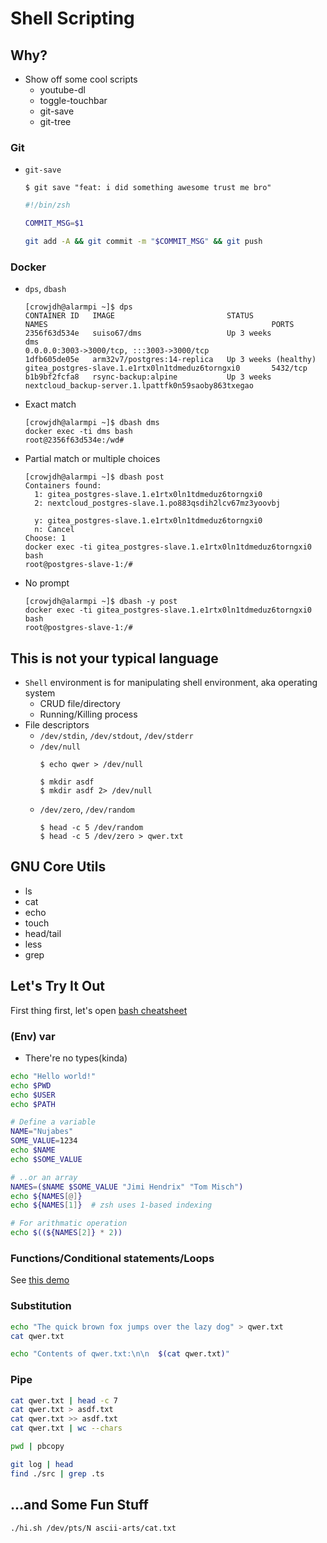 # Shell Scripting
## Why?
- Show off some cool scripts
  - youtube-dl
  - toggle-touchbar
  - git-save
  - git-tree

### Git
- `git-save`
  ```console
  $ git save "feat: i did something awesome trust me bro"
  ```
  ```sh
  #!/bin/zsh

  COMMIT_MSG=$1

  git add -A && git commit -m "$COMMIT_MSG" && git push
  ```

### Docker 
- `dps`, `dbash`
  ```console
  [crowjdh@alarmpi ~]$ dps
  CONTAINER ID   IMAGE                         STATUS                   NAMES                                                  PORTS
  2356f63d534e   suiso67/dms                   Up 3 weeks               dms                                                    0.0.0.0:3003->3000/tcp, :::3003->3000/tcp
  1dfb605de05e   arm32v7/postgres:14-replica   Up 3 weeks (healthy)     gitea_postgres-slave.1.e1rtx0ln1tdmeduz6torngxi0       5432/tcp
  b1b9bf2fcfa8   rsync-backup:alpine           Up 3 weeks               nextcloud_backup-server.1.lpattfk0n59saoby863txegao
  ```

- Exact match
  ```console
  [crowjdh@alarmpi ~]$ dbash dms
  docker exec -ti dms bash
  root@2356f63d534e:/wd#
  ```

- Partial match or multiple choices
  ```console
  [crowjdh@alarmpi ~]$ dbash post
  Containers found:
    1: gitea_postgres-slave.1.e1rtx0ln1tdmeduz6torngxi0
    2: nextcloud_postgres-slave.1.po883qsdih2lcv67mz3yoovbj
   
    y: gitea_postgres-slave.1.e1rtx0ln1tdmeduz6torngxi0
    n: Cancel
  Choose: 1
  docker exec -ti gitea_postgres-slave.1.e1rtx0ln1tdmeduz6torngxi0 bash
  root@postgres-slave-1:/#
  ```

- No prompt
  ```console
  [crowjdh@alarmpi ~]$ dbash -y post
  docker exec -ti gitea_postgres-slave.1.e1rtx0ln1tdmeduz6torngxi0 bash
  root@postgres-slave-1:/#
  ```

## This is not your typical language
- `Shell` environment is for manipulating shell environment, aka operating system
  - CRUD file/directory
  - Running/Killing process
- File descriptors
  - `/dev/stdin`, `/dev/stdout`, `/dev/stderr`
  - `/dev/null`
    ```console
    $ echo qwer > /dev/null
    ```
    ```console
    $ mkdir asdf
    $ mkdir asdf 2> /dev/null
    ```
  - `/dev/zero`, `/dev/random`
    ```console
    $ head -c 5 /dev/random
    $ head -c 5 /dev/zero > qwer.txt
    ```

## GNU Core Utils
- ls
- cat
- echo
- touch
- head/tail
- less
- grep

## Let's Try It Out
First thing first, let's open [bash cheatsheet](https://devhints.io/bash)

### (Env) var
- There're no types(kinda)

```zsh
echo "Hello world!"
echo $PWD
echo $USER
echo $PATH

# Define a variable
NAME="Nujabes"
SOME_VALUE=1234
echo $NAME
echo $SOME_VALUE

# ..or an array
NAMES=($NAME $SOME_VALUE "Jimi Hendrix" "Tom Misch")
echo ${NAMES[@]}
echo ${NAMES[1]}  # zsh uses 1-based indexing

# For arithmatic operation
echo $((${NAMES[2]} * 2))
```

### Functions/Conditional statements/Loops
See [this demo](./demo/print_for_a_while.sh)

### Substitution
```zsh
echo "The quick brown fox jumps over the lazy dog" > qwer.txt
cat qwer.txt

echo "Contents of qwer.txt:\n\n  $(cat qwer.txt)"
```

### Pipe
```zsh
cat qwer.txt | head -c 7
cat qwer.txt > asdf.txt
cat qwer.txt >> asdf.txt
cat qwer.txt | wc --chars

pwd | pbcopy

git log | head
find ./src | grep .ts
```

## ...and Some Fun Stuff
`./hi.sh /dev/pts/N ascii-arts/cat.txt`
